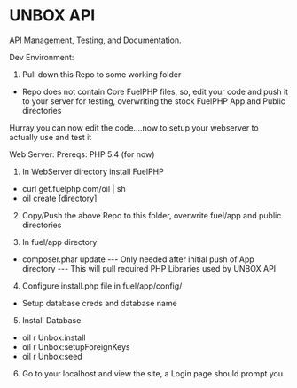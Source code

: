UNBOX API
=========

API Management, Testing, and Documentation.

Dev Environment:

1. Pull down this Repo to some working folder
- Repo does not contain Core FuelPHP files, so, edit your code and push it to your server for testing, overwriting the stock FuelPHP App and Public directories

Hurray you can now edit the code....now to setup your webserver to actually use and test it

Web Server:
Prereqs:
PHP 5.4 (for now)

1. In WebServer directory install FuelPHP
- curl get.fuelphp.com/oil | sh
- oil create [directory]

2. Copy/Push the above Repo to this folder, overwrite fuel/app and public directories

3. In fuel/app directory
- composer.phar update
--- Only needed after initial push of App directory
--- This will pull required PHP Libraries used by UNBOX API

4. Configure install.php file in fuel/app/config/
- Setup database creds and database name

5. Install Database
- oil r Unbox:install
- oil r Unbox:setupForeignKeys
- oil r Unbox:seed

6. Go to your localhost and view the site, a Login page should prompt you




